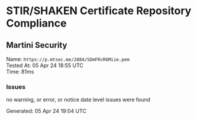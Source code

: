 # STIR/SHAKEN Certificate Repository Compliance

## Martini Security

Name: `https://p.mtsec.me/2884/SDmFRcR6Miie.pem`\
Tested At: 05 Apr 24 18:55 UTC\
Time: 81ms

### Issues

no warning, or error, or notice date level issues were found

Generated: 05 Apr 24 19:04 UTC